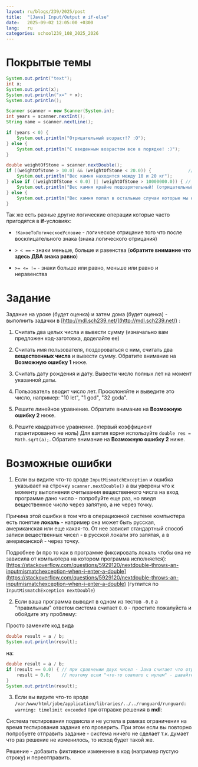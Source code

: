 ```yaml
---
layout: ru/blogs/239/2025/post
title:  "[Java] Input/Output и if-else"
date:   2025-09-02 12:05:00 +0300
lang:   ru
categories: school239_108_2025_2026
---
```


**Покрытые темы**
====

```java
System.out.print("text");
int x;
System.out.print(x);
System.out.println("x=" + x);
System.out.println();

Scanner scanner = new Scanner(System.in);
int years = scanner.nextInt();
String name = scanner.nextLine();

if (years < 0) {
    System.out.println("Отрицательный возраст!? :O");
} else {
    System.out.println("С введенным возрастом все в порядке! :)");
}

double weightOfStone = scanner.nextDouble();
if ((weightOfStone > 10.0) && (weightOfStone < 20.0)) {              // это логическое И
    System.out.println("Вес камня находится между 10 и 20 кг");
} else if ((weightOfStone < 0.0) || (weightOfStone > 10000000.0)) { // это логическое ИЛИ
    System.out.println("Вес камня крайне подозрительный! (отрицательный или очень большой)");
} else {
    System.out.println("Вес камня попал в остальные случаи которые мы не разобрали: " + weightOfStone);
}
```

Так же есть разные другие логические операции которые часто пригодятся в **if**-условиях:

 - ```!КакоеТоЛогическоеУсловие``` - логическое отрицание того что после восклицательного знака (знака логического отрицания)
 
 - ```> < ==``` - знаки меньше, больше и равенства (**обратите внимание что здесь ДВА знака равно**)
 
 - ```>= <= !=``` - знаки больше или равно, меньше или равно и неравенства


**Задание**
====

Задание на уроке (будет оценка) и затем дома (будет оценка) - выполнить задачки в [http://mdl.sch239.net/](http://mdl.sch239.net/) :

1) Считать два целых числа и вывести сумму (изначально вам предложен код-заготовка, доделайте ее)

2) Считать имя пользователя, поздороваться с ним, считать два **вещественных числа** и вывести сумму. Обратите внимание на **Возможную ошибку 1** ниже.

3) Считать дату рождения и дату. Вывести число полных лет на момент указанной даты.

4) Пользователь вводит число лет. Просклоняйте и выведите это число, например: "10 let", "1 god", "32 goda".

5) Решите линейное уравнение. Обратите внимание на **Возможную ошибку 2** ниже.

6) Решите квадратное уравнение. (первый коэффициент гарантированно не ноль) Для взятия корня используйте ```double res = Math.sqrt(a);```. Обратите внимание на **Возможную ошибку 2** ниже.

**Возможные ошибки**
====

1) Если вы видите что-то вроде ```InputMismatchException``` и ошибка указывает на строчку ```scanner.nextDouble()``` а вы уверены что к моменту выполнения считывания вещественного числа на вход программе дано число - попробуйте еще раз, но введя вещественное число через запятую, а не через точку.

Причина этой ошибки в том что в операционной системе компьютера есть понятие **локаль** - например она может быть русская, американская или еще какая-то. От нее зависит стандартный способ записи вещественных чисел - в русской локали это запятая, а в американской - через точку.

Подробнее (и про то как в программе фиксировать локаль чтобы она не зависила от компьютера на котором программа исполняется): [https://stackoverflow.com/questions/5929120/nextdouble-throws-an-inputmismatchexception-when-i-enter-a-double](https://stackoverflow.com/questions/5929120/nextdouble-throws-an-inputmismatchexception-when-i-enter-a-double) (гуглится по ```InputMismatchException nextDouble```)

2) Если ваша программа выводит в одном из тестов ```-0.0``` а "правильным" ответом система считает ```0.0``` - простите пожалуйста и обойдите эту проблему:

Просто замените код вида

```java
double result = a / b;
System.out.println(result);
```

на:

```java
double result = a / b;
if (result == 0.0) { // при сравнении двух чисел - Java считает что отрицательный ноль и простой ноль - совпадают
    result = 0.0;    // поэтому если "что-то совпало с нулем" - давайте положим туда "обычный ноль" (т.о. заменив -0.0 на 0.0)
} 
System.out.println(result);
```

3) Если вы видите что-то вроде ```/var/www/html/jobe/application/libraries/../../runguard/runguard: warning: timelimit exceeded``` при отправке решения в **mdl**:

Система тестирования подвисла и не успела в рамках ограничения на время тестирования задания его проверить. При этом если вы повторно попробуете отправить задание - система ничего не сделает т.к. думает что раз решение не изменилось, то исход будет такой же.

Решение - добавить фиктивное изменение в код (например пустую строку) и переотправить.
